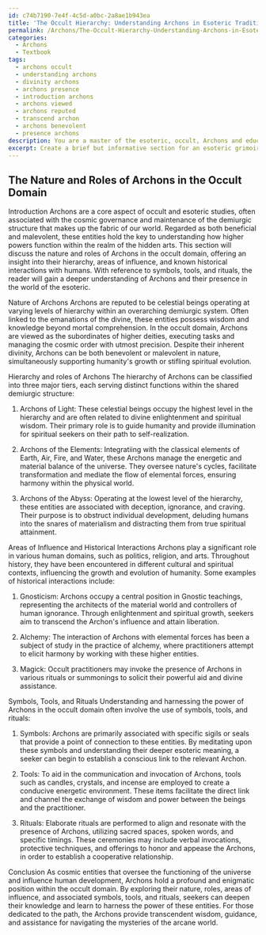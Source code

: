 ```yaml
---
id: c74b7190-7e4f-4c5d-a0bc-2a8ae1b943ea
title: 'The Occult Hierarchy: Understanding Archons in Esoteric Traditions'
permalink: /Archons/The-Occult-Hierarchy-Understanding-Archons-in-Esoteric-Traditions/
categories:
  - Archons
  - Textbook
tags:
  - archons occult
  - understanding archons
  - divinity archons
  - archons presence
  - introduction archons
  - archons viewed
  - archons reputed
  - transcend archon
  - archons benevolent
  - presence archons
description: You are a master of the esoteric, occult, Archons and education, you have written many textbooks on the subject in ways that provide students with rich and deep understanding of the subject. You are being asked to write textbook-like sections on a topic and you do it with full context, explainability, and reliability in accuracy to the true facts of the topic at hand, in a textbook style that a student would easily be able to learn from, in a rich, engaging, and contextual way. Always include relevant context (such as formulas and history), related concepts, and in a way that someone can gain deep insights from.
excerpt: Create a brief but informative section for an esoteric grimoire discussing the nature and roles of Archons in the occult domain, elaborating on their hierarchy, areas of influence, and known historical interactions with humans. Additionally, include any associated symbols, tools, and rituals that may be useful for someone seeking a deeper understanding of Archons or looking to work with them.
---
```


## The Nature and Roles of Archons in the Occult Domain

Introduction
Archons are a core aspect of occult and esoteric studies, often associated with the cosmic governance and maintenance of the demiurgic structure that makes up the fabric of our world. Regarded as both beneficial and malevolent, these entities hold the key to understanding how higher powers function within the realm of the hidden arts. This section will discuss the nature and roles of Archons in the occult domain, offering an insight into their hierarchy, areas of influence, and known historical interactions with humans. With reference to symbols, tools, and rituals, the reader will gain a deeper understanding of Archons and their presence in the world of the esoteric.

Nature of Archons
Archons are reputed to be celestial beings operating at varying levels of hierarchy within an overarching demiurgic system. Often linked to the emanations of the divine, these entities possess wisdom and knowledge beyond mortal comprehension. In the occult domain, Archons are viewed as the subordinates of higher deities, executing tasks and managing the cosmic order with utmost precision. Despite their inherent divinity, Archons can be both benevolent or malevolent in nature, simultaneously supporting humanity's growth or stifling spiritual evolution.

Hierarchy and roles of Archons
The hierarchy of Archons can be classified into three major tiers, each serving distinct functions within the shared demiurgic structure:

1. Archons of Light: These celestial beings occupy the highest level in the hierarchy and are often related to divine enlightenment and spiritual wisdom. Their primary role is to guide humanity and provide illumination for spiritual seekers on their path to self-realization.

2. Archons of the Elements: Integratiing with the classical elements of Earth, Air, Fire, and Water, these Archons manage the energetic and material balance of the universe. They oversee nature's cycles, facilitate transformation and mediate the flow of elemental forces, ensuring harmony within the physical world.

3. Archons of the Abyss: Operating at the lowest level of the hierarchy, these entities are associated with deception, ignorance, and craving. Their purpose is to obstruct individual development, deluding humans into the snares of materialism and distracting them from true spiritual attainment.

Areas of Influence and Historical Interactions
Archons play a significant role in various human domains, such as politics, religion, and arts. Throughout history, they have been encountered in different cultural and spiritual contexts, influencing the growth and evolution of humanity. Some examples of historical interactions include:

1. Gnosticism: Archons occupy a central position in Gnostic teachings, representing the architects of the material world and controllers of human ignorance. Through enlightenment and spiritual growth, seekers aim to transcend the Archon's influence and attain liberation.

2. Alchemy: The interaction of Archons with elemental forces has been a subject of study in the practice of alchemy, where practitioners attempt to elicit harmony by working with these higher entities.

3. Magick: Occult practitioners may invoke the presence of Archons in various rituals or summonings to solicit their powerful aid and divine assistance.

Symbols, Tools, and Rituals
Understanding and harnessing the power of Archons in the occult domain often involve the use of symbols, tools, and rituals:

1. Symbols: Archons are primarily associated with specific sigils or seals that provide a point of connection to these entities. By meditating upon these symbols and understanding their deeper esoteric meaning, a seeker can begin to establish a conscious link to the relevant Archon.

2. Tools: To aid in the communication and invocation of Archons, tools such as candles, crystals, and incense are employed to create a conducive energetic environment. These items facilitate the direct link and channel the exchange of wisdom and power between the beings and the practitioner.

3. Rituals: Elaborate rituals are performed to align and resonate with the presence of Archons, utilizing sacred spaces, spoken words, and specific timings. These ceremonies may include verbal invocations, protective techniques, and offerings to honor and appease the Archons, in order to establish a cooperative relationship.

Conclusion
As cosmic entities that oversee the functioning of the universe and influence human development, Archons hold a profound and enigmatic position within the occult domain. By exploring their nature, roles, areas of influence, and associated symbols, tools, and rituals, seekers can deepen their knowledge and learn to harness the power of these entities. For those dedicated to the path, the Archons provide transcendent wisdom, guidance, and assistance for navigating the mysteries of the arcane world.
